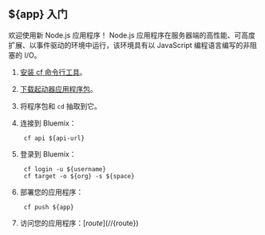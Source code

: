 ${app} 入门
-----------------------------------
欢迎使用新 Node.js 应用程序！
Node.js 应用程序在服务器端的高性能、可高度扩展、以事件驱动的环境中运行，该环境具有以 JavaScript 编程语言编写的非阻塞的 I/O。

1. [安装 cf 命令行工具](${doc-url}/#starters/BuildingWeb.html#install_cf)。
2. [下载起动器应用程序包](${ace-url}/rest/apps/${app-guid}/starter-download)。
3. 将程序包和 `cd` 抽取到它。
4. 连接到 Bluemix：

		cf api ${api-url}

5. 登录到 Bluemix：

		cf login -u ${username}
		cf target -o ${org} -s ${space}

6. 部署您的应用程序：

		cf push ${app}

7. 访问您的应用程序：[${route}](//${route})

